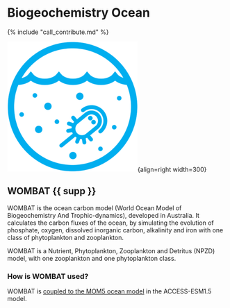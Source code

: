 # Biogeochemistry Ocean

{% include "call_contribute.md" %}

![BGC Ocean Component Logo](../assets/component-logos/ACCESS-icon-BGC-OCEAN-300x300.png){align=right width=300}

## WOMBAT {{ supp }}
WOMBAT is the ocean carbon model (World Ocean Model of Biogeochemistry And Trophic-dynamics), developed in Australia. It calculates the carbon fluxes of the ocean, by simulating the evolution of phosphate, oxygen, dissolved inorganic carbon, alkalinity and iron with one class of phytoplankton and zooplankton.

WOMBAT is a Nutrient, Phytoplankton, Zooplankton and Detritus (NPZD) model, with one zooplankton and one phytoplankton class.

### How is WOMBAT used?

WOMBAT is [coupled to the MOM5 ocean model][MOM5-WOMBAT-code] in the ACCESS-ESM1.5 model.

[MOM5-WOMBAT-code]: https://github.com/COSIMA/ACCESS-ESM1.5-MOM5